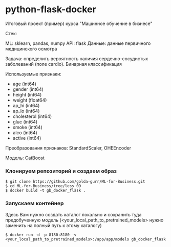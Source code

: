 # python-flask-docker
Итоговый проект (пример) курса "Машинное обучение в бизнесе"

Стек:

ML: sklearn, pandas, numpy
API: flask
Данные: данные первичного медицинского осмотра

Задача:  определить вероятность наличия сердечно-сосудистых заболеваний (поле cardio). Бинарная классификация

Используемые признаки:

- age (int64)
- gender (int64)
- height (int64)
- weight (float64)
- ap_hi (int64)
- ap_lo (int64)
- cholesterol (int64)
- gluc (int64)
- smoke (int64)
- alco (int64)
- active (int64)

Преобразования признаков: StandardScaler, OHEEncoder

Модель: CatBoost

### Клонируем репозиторий и создаем образ
```
$ git clone https://github.com/golda-gurr/ML-for-Business.git
$ cd ML-for-Business/tree/less_09
$ docker build -t gb_docker_flask .
```

### Запускаем контейнер

Здесь Вам нужно создать каталог локально и сохранить туда предобученную модель (<your_local_path_to_pretrained_models> нужно заменить на полный путь к этому каталогу)
```
$ docker run -d -p 8180:8180 -v <your_local_path_to_pretrained_models>:/app/app/models gb_docker_flask
```
